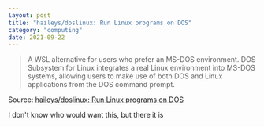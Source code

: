 ```yaml
---
layout: post
title: "haileys/doslinux: Run Linux programs on DOS"
category: "computing"
date: 2021-09-22
---
```


>A WSL alternative for users who prefer an MS-DOS environment. DOS Subsystem for Linux integrates a real Linux environment into MS-DOS systems, allowing users to make use of both DOS and Linux applications from the DOS command prompt.

Source: [haileys/doslinux: Run Linux programs on DOS](https://github.com/haileys/doslinux)

I don't know who would want this, but there it is 
